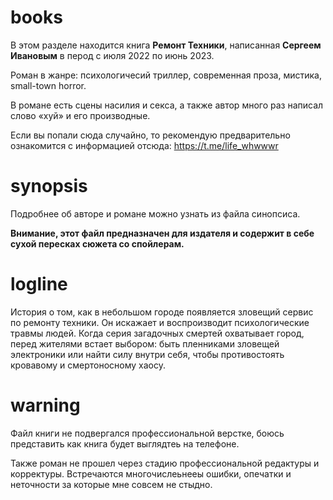 # books
В этом разделе находится книга **Ремонт Техники**, написанная **Сергеем Ивановым** в перод с июля 2022 по июнь 2023.

Роман в жанре: психологичесий триллер, современная проза, мистика, small-town horror.

В романе есть сцены насилия и секса, а также автор много раз написал слово «хуй» и его производные.

Если вы попали сюда случайно, то рекомендую предварительно ознакомится с информацией отсюда: https://t.me/life_whwwwr
# synopsis
Подробнее об авторе и романе можно узнать из файла синопсиса.

**Внимание, этот файл предназначен для издателя и содержит в себе сухой пересках сюжета со спойлерам.**

# logline
История о том, как в небольшом городе появляется зловещий сервис по ремонту техники. Он искажает и воспроизводит психологические травмы людей.
Когда серия загадочных смертей охватывает город, перед жителями встает выбором: быть пленниками зловещей электроники или найти силу внутри себя, чтобы противостоять кровавому и смертоносному хаосу.

# warning
Файл книги не подвергался профессиональной верстке, боюсь представить как книга будет выглядтеь на телефоне.

Также роман не прошел через стадию профессиональной редактуры и корректуры. Встречаются многочислеьнееы ошибки, опечатки и неточности за которые мне совсем не стыдно.  

 

